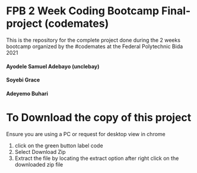 # FPB 2 Week Coding Bootcamp Final-project (codemates)


This is the repository for the complete project done during the 2 weeks bootcamp organized by the #codemates at the Federal Polytechnic Bida 2021


#### Ayodele Samuel Adebayo (unclebay)  

#### Soyebi Grace  

#### Adeyemo Buhari  


# To Download the copy of this project    

Ensure you are using a PC or request for desktop view in chrome  

1. click on the green button label code  
2. Select Download Zip
3. Extract the file by locating the extract option after right click on the downloaded zip file



